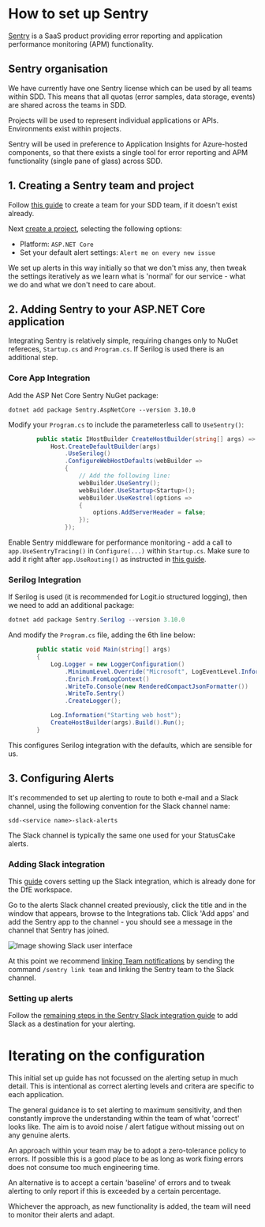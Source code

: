 # How to set up Sentry

[Sentry](https://sentry.io/) is a SaaS product providing error reporting and application performance monitoring (APM) functionality.

## Sentry organisation

We have currently have one Sentry license which can be used by all teams within SDD. This means that all quotas (error samples, data storage, events) are shared across the teams in SDD.

Projects will be used to represent individual applications or APIs. Environments exist within projects.

Sentry will be used in preference to Application Insights for Azure-hosted components, so that there exists a single tool for error reporting and APM functionality (single pane of glass) across SDD.

## 1. Creating a Sentry team and project

Follow [this guide](https://docs.sentry.io/product/accounts/getting-started/#2-set-up-teams) to create a team for your SDD team, if it doesn't exist already.

Next [create a project](https://docs.sentry.io/product/sentry-basics/guides/integrate-frontend/create-new-project/), selecting the following options:

* Platform: `ASP.NET Core`
* Set your default alert settings: `Alert me on every new issue`

We set up alerts in this way initially so that we don't miss any, then tweak the settings iteratively as we learn what is 'normal' for our service - what we do and what we don't need to care about.

## 2. Adding Sentry to your ASP.NET Core application

Integrating Sentry is relatively simple, requiring changes only to NuGet refereces, `Startup.cs` and `Program.cs`. If Serilog is used there is an additional step.

### Core App Integration

Add the ASP Net Core Sentry NuGet package:

```
dotnet add package Sentry.AspNetCore --version 3.10.0
```

Modify your `Program.cs` to include the parameterless call to `UseSentry()`:

```csharp
        public static IHostBuilder CreateHostBuilder(string[] args) =>
            Host.CreateDefaultBuilder(args)
                .UseSerilog()
                .ConfigureWebHostDefaults(webBuilder =>
                {
                    // Add the following line:
                    webBuilder.UseSentry();
                    webBuilder.UseStartup<Startup>();
                    webBuilder.UseKestrel(options =>
                    {
                        options.AddServerHeader = false;
                    });
                });
```

Enable Sentry middleware for performance monitoring - add a call to `app.UseSentryTracing()` in  `Configure(...)` within `Startup.cs`. Make sure to add it right after `app.UseRouting()` as instructed in [this guide](https://docs.sentry.io/platforms/dotnet/guides/aspnetcore/performance/instrumentation/automatic-instrumentation/).

### Serilog Integration

If Serilog is used (it is recommended for Logit.io structured logging), then we need to add an additional package:

```powershell
dotnet add package Sentry.Serilog --version 3.10.0
```

And modify the `Program.cs` file, adding the 6th line below:

```csharp
        public static void Main(string[] args)
        {
            Log.Logger = new LoggerConfiguration()
                .MinimumLevel.Override("Microsoft", LogEventLevel.Information)
                .Enrich.FromLogContext()
                .WriteTo.Console(new RenderedCompactJsonFormatter())
                .WriteTo.Sentry()
                .CreateLogger();

            Log.Information("Starting web host");
            CreateHostBuilder(args).Build().Run();
        }
```

This configures Serilog integration with the defaults, which are sensible for us.

## 3. Configuring Alerts

It's recommended to set up alerting to route to both e-mail and a Slack channel, using the following convention for the Slack channel name: 

```sdd-<service name>-slack-alerts```

The Slack channel is typically the same one used for your StatusCake alerts.

### Adding Slack integration

This [guide](https://docs.sentry.io/product/integrations/notification-incidents/slack/) covers setting up the Slack integration, which is already done for the DfE workspace.

Go to the alerts Slack channel created previously, click the title and in the window that appears, browse to the Integrations tab. Click 'Add apps' and add the Sentry app to the channel - you should see a message in the channel that Sentry has joined.

![Image showing Slack user interface](./images/add-sentry-to-channel.png "Adding Sentry to alerting channel")

At this point we recommend [linking Team notifications](https://docs.sentry.io/product/integrations/notification-incidents/slack/#team-notifications) by sending the command `/sentry link team` and linking the Sentry team to the Slack channel.

### Setting up alerts

Follow the [remaining steps in the Sentry Slack integration guide](https://docs.sentry.io/product/integrations/notification-incidents/slack/#alert-rules) to add Slack as a destination for your alerting.

# Iterating on the configuration

This initial set up guide has not focussed on the alerting setup in much detail. This is intentional as correct alerting levels and critera are specific to each application.

The general guidance is to set alerting to maximum sensitivity, and then constantly improve the understanding within the team of what 'correct' looks like. The aim is to avoid noise / alert fatigue without missing out on any genuine alerts.

An approach within your team may be to adopt a zero-tolerance policy to errors. If possible this is a good place to be as long as work fixing errors does not consume too much engineering time.

An alternative is to accept a certain 'baseline' of errors and to tweak alerting to only report if this is exceeded by a certain percentage.

Whichever the approach, as new functionality is added, the team will need to monitor their alerts and adapt.